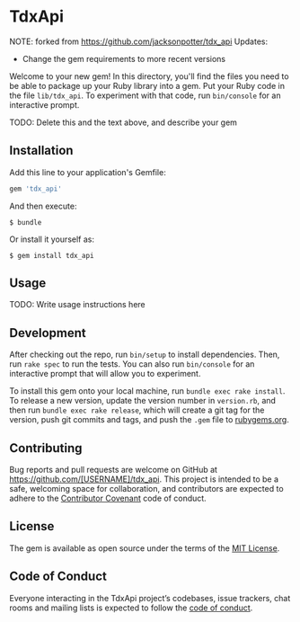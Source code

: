 # TdxApi

NOTE: forked from https://github.com/jacksonpotter/tdx_api
Updates:
* Change the gem requirements to more recent versions

Welcome to your new gem! In this directory, you'll find the files you need to be able to package up your Ruby library into a gem. Put your Ruby code in the file `lib/tdx_api`. To experiment with that code, run `bin/console` for an interactive prompt.

TODO: Delete this and the text above, and describe your gem

## Installation

Add this line to your application's Gemfile:

```ruby
gem 'tdx_api'
```

And then execute:

    $ bundle

Or install it yourself as:

    $ gem install tdx_api

## Usage

TODO: Write usage instructions here

## Development

After checking out the repo, run `bin/setup` to install dependencies. Then, run `rake spec` to run the tests. You can also run `bin/console` for an interactive prompt that will allow you to experiment.

To install this gem onto your local machine, run `bundle exec rake install`. To release a new version, update the version number in `version.rb`, and then run `bundle exec rake release`, which will create a git tag for the version, push git commits and tags, and push the `.gem` file to [rubygems.org](https://rubygems.org).

## Contributing

Bug reports and pull requests are welcome on GitHub at https://github.com/[USERNAME]/tdx_api. This project is intended to be a safe, welcoming space for collaboration, and contributors are expected to adhere to the [Contributor Covenant](http://contributor-covenant.org) code of conduct.

## License

The gem is available as open source under the terms of the [MIT License](https://opensource.org/licenses/MIT).

## Code of Conduct

Everyone interacting in the TdxApi project’s codebases, issue trackers, chat rooms and mailing lists is expected to follow the [code of conduct](https://github.com/[USERNAME]/tdx_api/blob/master/CODE_OF_CONDUCT.md).
